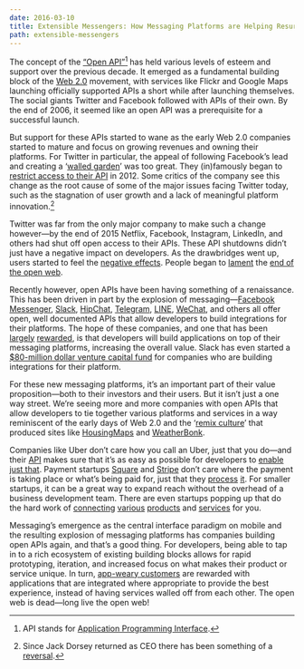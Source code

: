 ```yaml
---
date: 2016-03-10
title: Extensible Messengers: How Messaging Platforms are Helping Resurrect the Open Web
path: extensible-messengers
---
```

The concept of the [“Open API”](https://en.wikipedia.org/wiki/Open_API)[^1] has held various levels of esteem and support over the previous decade. It emerged as a fundamental building block of the [Web 2.0](https://en.wikipedia.org/wiki/Web_2.0) movement, with services like Flickr and Google Maps launching officially supported APIs a short while after launching themselves. The social giants Twitter and Facebook followed with APIs of their own. By the end of 2006, it seemed like an open API was a prerequisite for a successful launch.

But support for these APIs started to wane as the early Web 2.0 companies started to mature and focus on growing revenues and owning their platforms. For Twitter in particular, the appeal of following Facebook’s lead and creating a ‘[walled garden](http://www.theverge.com/2012/7/9/3135406/twitter-api-open-closed-facebook-walled-garden)’ was too great. They (in)famously began to [restrict access to their API](https://blog.twitter.com/2012/changes-coming-in-version-11-of-the-twitter-api) in 2012. Some critics of the company see this change as the root cause of some of the major issues facing Twitter today, such as the stagnation of user growth and a lack of meaningful platform innovation.[^2]

Twitter was far from the only major company to make such a change however—by the end of 2015 Netflix, Facebook, Instagram, LinkedIn, and others had shut off open access to their APIs. These API shutdowns didn’t just have a negative impact on developers. As the drawbridges went up, users started to feel the [negative effects](http://www.theverge.com/2012/12/5/3730876/instagram-cuts-off-twitter-cards-integration-further-souring-relationship). People began to [lament](http://www.nytimes.com/2010/05/23/magazine/23FOB-medium-t.html) the [end of the open web](http://www.theatlantic.com/technology/archive/2014/06/even-non-nerds-should-care-that-netflix-just-broke-up-with-developers/372926/).

Recently however, open APIs have been having something of a renaissance. This has been driven in part by the explosion of messaging—[Facebook Messenger](https://www.messenger.com/platform?_rdr), [Slack](https://api.slack.com), [HipChat](https://www.hipchat.com/docs/apiv2), [Telegram](https://core.telegram.org/api), [LINE](https://developers.line.me/restful-api/overview), [WeChat](http://dev.wechat.com/wechatapi), and others all offer open, well documented APIs that allow developers to build integrations for their platforms. The hope of these companies, and one that has been [largely](https://slack.com/apps) [rewarded](https://www.hipchat.com/integrations), is that developers will build applications on top of their messaging platforms, increasing the overall value. Slack has even started a [$80-million dollar venture capital fund](http://techcrunch.com/2015/12/15/trophy-emoji/) for companies who are building integrations for their platform.

For these new messaging platforms, it’s an important part of their value proposition—both to their investors and their users. But it isn’t just a one way street. We’re seeing more and more companies with open APIs that allow developers to tie together various platforms and services in a way reminiscent of the early days of Web 2.0 and the ‘[remix culture](https://en.wikipedia.org/wiki/Remix_culture#Internet_and_web_2.0)’ that produced sites like [HousingMaps](http://www.housingmaps.com) and [WeatherBonk](http://mashable.com/2007/09/11/weather-channel-acquires-weather-bonk/#MXFsawScr8qw). 

Companies like Uber don’t care how you call an Uber, just that you do—and their [API](https://developer.uber.com/docs/api-overview) makes sure that it’s as easy as possible for developers to [enable just that](https://developer.uber.com/showcase/). Payment startups [Square](https://connect.squareup.com) and [Stripe](https://stripe.com/docs/api#intro) don’t care where the payment is taking place or what’s being paid for, just that they [process](https://squareup.com/app-marketplace) [it](https://stripe.com/gallery). For smaller startups, it can be a great way to expand reach without the overhead of a business development team. There are even startups popping up that do the hard work of [connecting](https://ifttt.com) [various](http://www.assi.st) [products](https://tray.io) and [services](https://zapier.com) for you.

Messaging’s emergence as the central interface paradigm on mobile and the resulting explosion of messaging platforms has companies building open APIs again, and that’s a good thing. For developers, being able to tap in to a rich ecosystem of existing building blocks allows for rapid prototyping, iteration, and increased focus on what makes their product or service unique. In turn, [app-weary customers](https://www.comscore.com/Insights/Data-Mine/Over-a-Third-of-US-Smartphone-Owners-Download-At-Least-One-App-Per-Month) are rewarded with applications that are integrated where appropriate to provide the best experience, instead of having services walled off from each other. The open web is dead—long live the open web!

[^1]: API stands for [Application Programming Interface](https://en.wikipedia.org/wiki/Application_programming_interface).
[^2]: Since Jack Dorsey returned as CEO there has been something of a [reversal](https://dev.twitter.com/rest/collections/about).
